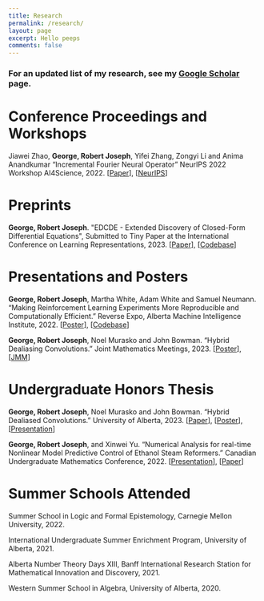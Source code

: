 ```yaml
---
title: Research
permalink: /research/
layout: page
excerpt: Hello peeps
comments: false
---
```


### For an updated list of my research, see my [Google Scholar](https://scholar.google.ca/citations?view_op=list_works&hl=en&hl=en&user=5P1Uwy4AAAAJ) page.

# Conference Proceedings and Workshops

Jiawei Zhao, **George, Robert Joseph**, Yifei Zhang, Zongyi Li and Anima Anandkumar “Incremental Fourier Neural
Operator” NeurIPS 2022 Workshop AI4Science, 2022. [[Paper](https://arxiv.org/pdf/2211.15188.pdf)], [[NeurIPS](https://nips.cc/Conferences/2022/ScheduleMultitrack?event=57971)]


# Preprints

**George, Robert Joseph**. "EDCDE - Extended Discovery of Closed-Form Differential Equations", Submitted to Tiny Paper at the International Conference on Learning Representations, 2023. [[Paper](https://openreview.net/forum?id=EVz_vcZQvvg&referrer=%5BAuthor%20Console%5D(%2Fgroup%3Fid%3DICLR.cc%2F2023%2FTinyPapers%2FAuthors%23your-submissions))], [[Codebase](https://github.com/Robertboy18/EDCDE-ICLR-2023)]
# Presentations and Posters

**George, Robert Joseph**, Martha White, Adam White and Samuel Neumann. “Making Reinforcement Learning Experiments More Reproducible and Computationally Efficient.” Reverse Expo, Alberta Machine Intelligence Institute, 2022. [[Poster](https://drive.google.com/file/d/1ZlcmJao2NMlmXMtEz8H5J7Ob73Csu9Vx/view?usp=sharing)], [[Codebase](https://github.com/Robertboy18/MinAtar-Faster)]



**George, Robert Joseph**, Noel Murasko and John Bowman. “Hybrid Dealiasing Convolutions.” Joint Mathematics Meetings, 2023. [[Poster](https://drive.google.com/file/d/1ii8Qxf0Mep_FKn7detATZGF5YALaveyE/view?usp=sharing)], [[JMM](https://meetings.ams.org/math/jmm2023/meetingapp.cgi/Paper/22815)]


<!--**George, Robert Joseph**. “Infodemiology and Infoveillance of Covid19 Using GPT-3.” STEM Fellowship Journal, vol. 7, no. 1, 2021, pp. 87–88. [[Paper](https://drive.google.com/file/d/1bezZNMu11uXhMOTj4cKOdlAcZ5IcLyPA/view?usp=sharing)], [[Journal](https://doi.org/10.17975/sfj-2021-003)]-->


<!--**George, Robert Joseph**, et al. “Correlation between COVID-19, Mental Illness and Substance Abuse Prevalence.” STEM Fellowship Journal, vol. 6, no. 1, 2020, pp. 127–128. [[Paper](https://drive.google.com/file/d/1qCU1nBNevSwW8_IczykdcvwYi7SYMG8m/view?usp=sharing)], [[Journal](https://doi.org/10.17975/sfj-2020-004)], [[Codebase](https://gist.github.com/Robertboy18/2168d899ea5cb0732d4290bbba1ca515#file-big-data-science-2020-ipynb)]-->


# Undergraduate Honors Thesis

**George, Robert Joseph**, Noel Murasko and John Bowman. “Hybrid Dealiased Convolutions.” University of Alberta, 2023. [[Paper]()], [[Poster](https://drive.google.com/file/d/1VuqCO31T6Y9PkJzNKPvI6qplXcPUQ13k/view?usp=sharing)], [[Presentation](https://drive.google.com/file/d/1IXXeSwpm1xZwBjI-MkWbskTEsJKsxl8p/view?usp=sharing)]

**George, Robert Joseph**, and Xinwei Yu. “Numerical Analysis for real-time Nonlinear Model Predictive Control of Ethanol Steam Reformers.” Canadian Undergraduate Mathematics Conference, 2022. [[Presentation](https://drive.google.com/file/d/1MCHo2Xm4mAOPN3tUEdZM9OKghdmh0nNq/view?usp=sharing)], [[Paper](https://arxiv.org/abs/2210.13745)]

# Summer Schools Attended

Summer School in Logic and Formal Epistemology, Carnegie Mellon University, 2022.

International Undergraduate Summer Enrichment Program, University of Alberta, 2021.

Alberta Number Theory Days XIII, Banff International Research Station for Mathematical Innovation and Discovery, 2021.

Western Summer School in Algebra, University of Alberta, 2020.

 

<!--**Joseph, Robert**, “Statistical Machine Learning - Analysis of Cardiovascular diseases.” International Undergraduate Summer Enrichment Program, University of Alberta, 2021.-->

<!--**Joseph, Robert** and Paul Buckingham ”Riemann ζ(2k) using Fourier Analysis” Undergraduate Number Theory Society, University of Alberta, 2020. [[Paper](https://www.scribd.com/document/462045997/Riemann-zeta-2k-Using-Fourier-Analysis#from_embed)]-->